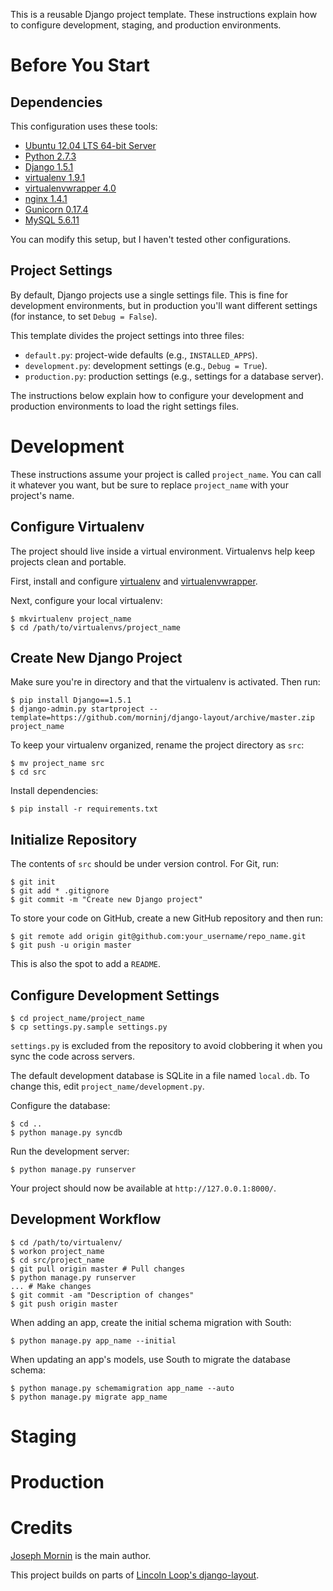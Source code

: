 This is a reusable Django project template. These instructions explain how to 
configure development, staging, and production environments.

# Before You Start

## Dependencies

This configuration uses these tools:

* [Ubuntu 12.04 LTS 64-bit Server](http://www.ubuntu.com/download/server)
* [Python 2.7.3](http://www.python.org/download/releases/2.7.3/)
* [Django 1.5.1](https://docs.djangoproject.com/en/dev/releases/1.5/)
* [virtualenv 1.9.1](https://pypi.python.org/pypi/virtualenv)
* [virtualenvwrapper 4.0](https://bitbucket.org/dhellmann/virtualenvwrapper/)
* [nginx 1.4.1](http://nginx.org/en/download.html)
* [Gunicorn 0.17.4](https://pypi.python.org/pypi/gunicorn/)
* [MySQL 5.6.11](http://dev.mysql.com/downloads/mysql/)

You can modify this setup, but I haven't tested other configurations.

## Project Settings

By default, Django projects use a single settings file. This is fine for 
development environments, but in production you'll want different settings 
(for instance, to set `Debug = False`).

This template divides the project settings into three files:

* `default.py`: project-wide defaults (e.g., `INSTALLED_APPS`).
* `development.py`: development settings (e.g., `Debug = True`).
* `production.py`: production settings (e.g., settings for a database server).

The instructions below explain how to configure your development and 
production environments to load the right settings files.

# Development

These instructions assume your project is called `project_name`. You can call 
it whatever you want, but be sure to replace `project_name` with your 
project's name.

## Configure Virtualenv

The project should live inside a virtual environment. Virtualenvs help keep 
projects clean and portable.

First, install and configure 
[virtualenv](https://pypi.python.org/pypi/virtualenv) and 
[virtualenvwrapper](https://bitbucket.org/dhellmann/virtualenvwrapper/).

Next, configure your local virtualenv:

    $ mkvirtualenv project_name
    $ cd /path/to/virtualenvs/project_name

## Create New Django Project

Make sure you're in directory and that the virtualenv is activated. Then 
run:

    $ pip install Django==1.5.1
    $ django-admin.py startproject --template=https://github.com/morninj/django-layout/archive/master.zip project_name

To keep your virtualenv organized, rename the project directory as `src`:

    $ mv project_name src
    $ cd src
    
Install dependencies:

    $ pip install -r requirements.txt

## Initialize Repository

The contents of `src` should be under version control. For Git, run:

    $ git init
    $ git add * .gitignore
    $ git commit -m "Create new Django project"

To store your code on GitHub, create a new GitHub repository and then run:

    $ git remote add origin git@github.com:your_username/repo_name.git
    $ git push -u origin master

This is also the spot to add a `README`.

## Configure Development Settings

    $ cd project_name/project_name
    $ cp settings.py.sample settings.py

`settings.py` is excluded from the repository to avoid clobbering 
it when you sync the code across servers.

The default development database is SQLite in a file named `local.db`. To 
change this, edit `project_name/development.py`.

Configure the database:

    $ cd ..
    $ python manage.py syncdb

Run the development server:

    $ python manage.py runserver

Your project should now be available at `http://127.0.0.1:8000/`.

## Development Workflow

    $ cd /path/to/virtualenv/
    $ workon project_name
    $ cd src/project_name
    $ git pull origin master # Pull changes
    $ python manage.py runserver
    ... # Make changes
    $ git commit -am "Description of changes"
    $ git push origin master
<!-- TODO fab? -->

When adding an app, create the initial schema migration with South:

    $ python manage.py app_name --initial

When updating an app's models, use South to migrate the database schema:

    $ python manage.py schemamigration app_name --auto
    $ python manage.py migrate app_name

# Staging

<!-- TODO -->

# Production

<!-- TODO -->

# Credits

[Joseph Mornin](http://www.mornin.org/) is the main author.

This project builds on parts of [Lincoln Loop's 
django-layout](https://github.com/lincolnloop/django-layout).

<!-- TODO: pokayoke and 12-factor -->
<!-- TODO: add south -->
